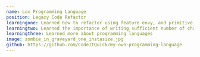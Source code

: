 ```yaml
---
name: Lox Programming Language
position: Legacy Code Refactor
learningone: Learned how to refactor using feature envy, and primitive obsession with Jetbrains Tooling
learningtwo: Learned the importance of writing sufficient number of characterization tests
learningthree: Learned more about programming languages
image: zombie_in_graveyard_one_instasize.jpg
github: https://github.com/CodeItQuick/my-own-programming-language
---
```

